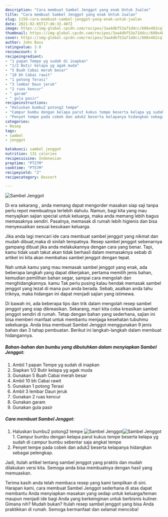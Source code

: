 ```yaml
---
description: "Cara membuat Sambel Jenggot yang enak Untuk Jualan"
title: "Cara membuat Sambel Jenggot yang enak Untuk Jualan"
slug: 1150-cara-membuat-sambel-jenggot-yang-enak-untuk-jualan
date: 2021-02-05T17:46:33.407Z
image: https://img-global.cpcdn.com/recipes/3aa4dbf53a71ddcc/680x482cq70/sambel-jenggot-foto-resep-utama.jpg
thumbnail: https://img-global.cpcdn.com/recipes/3aa4dbf53a71ddcc/680x482cq70/sambel-jenggot-foto-resep-utama.jpg
cover: https://img-global.cpcdn.com/recipes/3aa4dbf53a71ddcc/680x482cq70/sambel-jenggot-foto-resep-utama.jpg
author: John Bass
ratingvalue: 3.8
reviewcount: 8
recipeingredient:
- "1 papan Tempe yg sudah di inapkan"
- "1/2 Butir kelapa yg agak muda"
- "5 Buah Cabai merah besar"
- "10 bh Cabai rawit"
- "1 potong Terasi"
- "3 lembar Daun jeruk"
- "2 ruas kencur"
- " garam"
- " gula pasir"
recipeinstructions:
- "Haluskan bumbu2 potong2 tempe"
- "Campur bumbu dengan kelapa parut kukus tempe beserta kelapa yg sudah di campur bumbu sebentar saja angkat tempe"
- "Penyet tempe pada cobek dan aduk2 beserta kelapanya hidangkan sebagai pelengkap."
categories:
- Resep
tags:
- sambel
- jenggot

katakunci: sambel jenggot 
nutrition: 131 calories
recipecuisine: Indonesian
preptime: "PT27M"
cooktime: "PT57M"
recipeyield: "2"
recipecategory: Dessert

---
```



![Sambel Jenggot](https://img-global.cpcdn.com/recipes/3aa4dbf53a71ddcc/680x482cq70/sambel-jenggot-foto-resep-utama.jpg)

Di era  sekarang , anda memang dapat mengorder masakan siap saji tanpa perlu repot membuatnya terlebih dahulu. Namun, bagi kita yang mau menyajikan sajian special untuk keluarga, maka anda memang lebih bagus memasaknya sendiri. Pasalnya, memasak di rumah lebih higienis dan bisa menyesuaikan sesuai kesukaan keluarga.

Jika anda lagi mencari ide cara membuat sambel jenggot yang nikmat dan mudah dibuat,maka di sinilah tempatnya. Resep sambel jenggot  sebenarnya gampang dibuat jika anda melakukannya dengan cara yang benar. Tapi, kamu tidak usah takut akan tidak berhasil dalam memasaknya 
sebab di artikel ini kita akan membahas sambel jenggot dengan tepat.  



Nah untuk kamu yang mau memasak sambel jenggot yang enak, ada beberapa langkah yang dapat dikerjakan, pertama memilih jenis bahan, kemudian pemilihan bahan segar, sampai cara mengolah dan menghidangkannya. kamu Tak perlu pusing kalau hendak memasak sambel jenggot yang lezat di mana pun anda berada. Sebab, asalkan anda  tahu triknya, maka hidangan ini dapat menjadi sajian yang istimewa.

Di bawah ini, ada beberapa tips dan trik dalam mengolah resep sambel jenggot yang siap dikreasikan. Sekarang, mari kita coba kreasikan sambel jenggot sendiri di rumah. Tetap dengan bahan yang sederhana, sajian ini bisa memberi manfaat untuk membantu menjaga kesehatan tubuhmu sekeluarga. Anda bisa membuat Sambel Jenggot menggunakan 9 jenis bahan dan 3 tahap pembuatan. Berikut ini langkah-langkah dalam membuat hidangannya.

<!--inarticleads1-->

##### Bahan-bahan dan bumbu yang dibutuhkan dalam menyiapkan Sambel Jenggot:

1. Ambil 1 papan Tempe yg sudah di inapkan
1. Siapkan 1/2 Butir kelapa yg agak muda
1. Gunakan 5 Buah Cabai merah besar
1. Ambil 10 bh Cabai rawit
1. Gunakan 1 potong Terasi
1. Ambil 3 lembar Daun jeruk
1. Gunakan 2 ruas kencur
1. Gunakan  garam
1. Gunakan  gula pasir




<!--inarticleads2-->

##### Cara membuat Sambel Jenggot:

1. Haluskan bumbu2 potong2 tempe
<img src="https://img-global.cpcdn.com/steps/50f268bc22e3adf2/160x128cq70/sambel-jenggot-langkah-memasak-1-foto.jpg" alt="Sambel Jenggot"><img src="https://img-global.cpcdn.com/steps/258ba087c9144efe/160x128cq70/sambel-jenggot-langkah-memasak-1-foto.jpg" alt="Sambel Jenggot">1. Campur bumbu dengan kelapa parut kukus tempe beserta kelapa yg sudah di campur bumbu sebentar saja angkat tempe
1. Penyet tempe pada cobek dan aduk2 beserta kelapanya hidangkan sebagai pelengkap.




Jadi, itulah artikel tentang  sambel jenggot  yang praktis dan mudah dilakukan versi kita. Semoga anda bisa membuatnya dengan hasil yang memuaskan. 

Terima kasih anda telah membaca resep yang kami tampilkan di sini. Harapan kami, cara membuat  Sambel Jenggot sederhana di atas dapat membantu Anda menyiapkan masakan yang sedap untuk keluarga/teman maupun menjadi ide bagi Anda yang berkeinginan untuk berbisnis kuliner. Gimana nih? Mudah bukan? Itulah resep sambel jenggot yang bisa Anda praktikkan di rumah. Semoga bermanfaat dan selamat mencoba!

